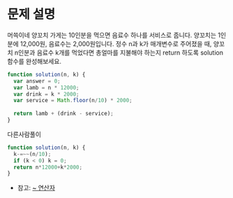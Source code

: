 # 문제 설명

머쓱이네 양꼬치 가게는 10인분을 먹으면 음료수 하나를 서비스로 줍니다. 양꼬치는 1인분에 12,000원, 음료수는 2,000원입니다. 정수 n과 k가 매개변수로 주어졌을 때, 양꼬치 n인분과 음료수 k개를 먹었다면 총얼마를 지불해야 하는지 return 하도록 solution 함수를 완성해보세요.

``` javascript
function solution(n, k) {
  var answer = 0;
  var lamb = n * 12000;
  var drink = k * 2000;
  var service = Math.floor(n/10) * 2000;
  
  return lamb + (drink - service);
}
```


다른사람풀이

``` javascript 
function solution(n, k) {
  k-=~~(n/10);
  if (k < 0) k = 0;
  return n*12000+k*2000;
}
```
- 참고: [~ 연산자](https://backback.tistory.com/363)